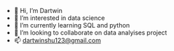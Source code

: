 - 👋 Hi, I’m Dartwin
- 👀 I’m interested in data science
- 🌱 I’m currently learning SQL and python
- 💞️ I’m looking to collaborate on data analyises project
- 📫 dartwinshu123@gmail.com

<!---
dartwinshu/dartwinshu is a ✨ special ✨ repository because its `README.md` (this file) appears on your GitHub profile.
You can click the Preview link to take a look at your changes.
--->
